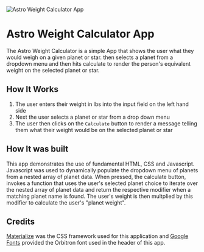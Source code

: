 ![Astro Weight Calculator App](https://alexkmartinez77.github.io/astro-weight-calculator/images/astroApp.png)
# Astro Weight Calculator App

The Astro Weight Calculator is a simple App that shows the user what they would
weigh on a given planet or star. 
then selects a planet from a dropdown menu and then hits calculate to render the
person's equivalent weight on the selected planet or star. 

## How It Works

1. The user enters their weight in lbs into the input field on the left hand side
2. Next the user selects a planet or star from a drop down menu
3. The user then clicks on the `Calculate` button to render a message telling them
   what their weight would be on the selected planet or star

## How It was built

This app demonstrates the use of fundamental HTML, CSS and Javascript. Javascript
was used to dynamically populate the dropdown menu of planets from a nested array
of planet data. When pressed, the calculate button, invokes a function that uses
the user's selected planet choice to iterate over the nested array of planet data
and return the respective modifier when a matching planet name is found. The user's
weight is then multplied by this modifier to calculate the user's "planet weight".

## Credits

[Materialize] was the CSS framework used for this application and [Google Fonts] provided
the Orbitron font used in the header of this app.

[Google Fonts]: https://fonts.google.com/ 
[Materialize]: https://materializecss.com/


